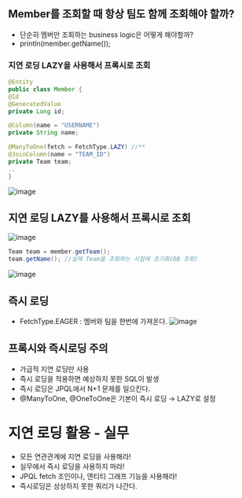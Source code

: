 
## Member를 조회할 때 항상 팀도 함께 조회해야 할까?

- 단순히 멤버만 조회하는 business logic은 어떻게 해야할까?
- println(member.getName());

### 지연 로딩 LAZY을 사용해서 프록시로 조회

```java
@Entity
public class Member {
@Id
@GeneratedValue 
private Long id;

@Column(name = "USERNAME")
private String name; 

@ManyToOne(fetch = FetchType.LAZY) //** 
@JoinColumn(name = "TEAM_ID")
private Team team;
..
}
```

![image](https://user-images.githubusercontent.com/29927233/133105675-2ccd4a59-cd9a-4e82-a062-b8d6a7d9b358.png)


## 지연 로딩 LAZY를 사용해서 프록시로 조회

![image](https://user-images.githubusercontent.com/29927233/133105700-0bad9fdd-2095-4cc6-bb1c-616f6aa3e98e.png)

```java
Team team = member.getTeam();
team.getName(); //실제 Team을 조회하는 시점에 초기화(DB 조회)
```

![image](https://user-images.githubusercontent.com/29927233/133105726-8b7e9f06-b7b9-4111-9d2a-2631bfaadc49.png)

## 즉시 로딩

- FetchType.EAGER : 멤버와 팀을 한번에 가져온다.
![image](https://user-images.githubusercontent.com/29927233/140506638-8e9f7a38-d178-45c4-8fc2-feff600acdd2.png)

## 프록시와 즉시로딩 주의

- 가급적 지연 로딩만 사용
- 즉시 로딩을 적용하면 예상하지 못한 SQL이 발생
- 즉시 로딩은 JPQL에서 N+1 문제를 일으킨다.
- @ManyToOne, @OneToOne은 기본이 즉시 로딩 → LAZY로 설정

# 지연 로딩 활용 - 실무

- 모든 연관관계에 지연 로딩을 사용해라!
- 실무에서 즉시 로딩을 사용하지 마라!
- JPQL fetch 조인이나, 엔티티 그래프 기능을 사용해라!
- 즉시로딩은 상상하지 못한 쿼리가 나간다.
